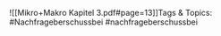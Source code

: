 
![[Mikro+Makro Kapitel 3.pdf#page=13]]Tags & Topics:
   #Nachfrageberschussbei
   #nachfrageberschussbei